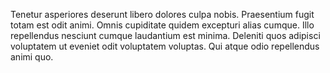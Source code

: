 Tenetur asperiores deserunt libero dolores culpa nobis. Praesentium fugit totam est odit animi. Omnis cupiditate quidem excepturi alias cumque. Illo repellendus nesciunt cumque laudantium est minima. Deleniti quos adipisci voluptatem ut eveniet odit voluptatem voluptas. Qui atque odio repellendus animi quo.
